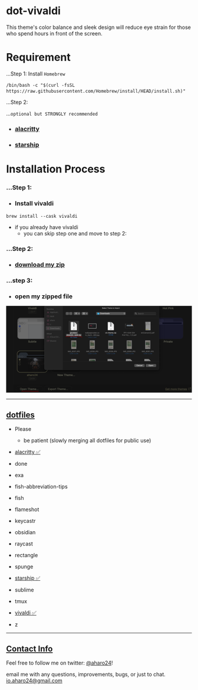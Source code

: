# dot-vivaldi
 This theme's color balance and sleek design will reduce eye strain for those who spend hours in front of the screen. 




# Requirement
...Step 1:
	Install `Homebrew`
```brew
/bin/bash -c "$(curl -fsSL https://raw.githubusercontent.com/Homebrew/install/HEAD/install.sh)"
```

...Step 2:

...`optional but STRONGLY recommended`
- ### [alacritty](https://github.com/aharo24/dot-alacritty)
- ### [starship](https://github.com/aharo24/dot-starship)


# Installation Process
### ...Step 1:
- ### Install vivaldi
``` brew
brew install --cask vivaldi
```
- if you already have vivaldi
	- you can skip step one and move to step 2:
### ...Step 2: 
- ### [download my zip](https://github.com/aharo24/dot-vivaldi/blob/main/resources/gruvbox-aharo24-vivaldi.zip)

### ...step 3:
- ### open my zipped file
![](z/aharo24_124.png)



---
## [dotfiles](https://github.com/aharo24/opensource/tree/main/dotfiles)
- Please 
	- be patient (slowly merging all dotfiles for public use)

- [alacritty  ✅](https://github.com/aharo24/dot-alacritty)
- done
- exa
- fish-abbreviation-tips
- fish
- flameshot
- keycastr 
- obsidian
- raycast
- rectangle
- spunge
- [starship  ✅](https://github.com/aharo24/dot-starship)
- sublime
- tmux
- [vivaldi  ✅](https://github.com/aharo24/dot-vivaldi)
- z

---

## [Contact Info](https://github.com/aharo24/opensource)

Feel free to follow me on twitter: [@aharo24](https://www.twitter.com/aharo24)!

email me with any questions, improvements, bugs, or just to chat.
io.aharo24@gmail.com

